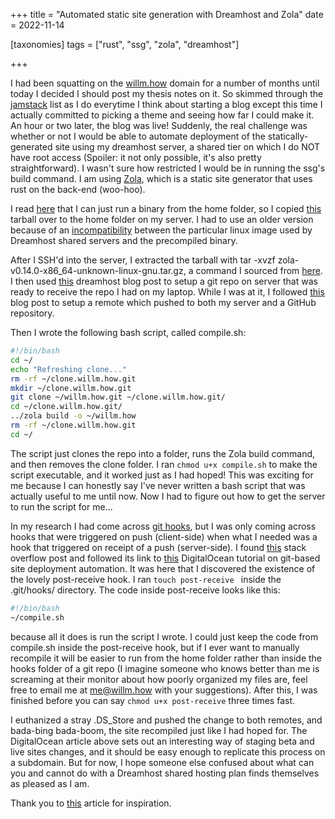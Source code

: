 +++
title = "Automated static site generation with Dreamhost and Zola"
date = 2022-11-14

[taxonomies]
tags = ["rust", "ssg", "zola", "dreamhost"]

+++

I had been squatting on the [willm.how](https://willm.how) domain for a number of months until today I decided I should post my thesis notes on it. So skimmed through the [jamstack](https://jamstack.org/generators/) list as I do everytime I think about starting a blog except this time I actually committed to picking a theme and seeing how far I could make it. An hour or two later, the blog was live! Suddenly, the real challenge was whether or not I would be able to automate deployment of the statically-generated site using my dreamhost server, a shared tier on which I do NOT have root access (Spoiler: it not only possible, it's also pretty straightforward). I wasn't sure how restricted I would be in running the ssg's build command. I am using [Zola](https://www.getzola.org/), which is a static site generator that uses rust on the back-end (woo-hoo).

I read [here](https://help.dreamhost.com/hc/en-us/articles/216994417-Is-root-sudo-access-available-) that I can just run a binary from the home folder, so I copied [this](https://github.com/getzola/zola/releases/tag/v0.14.0) tarball over to the home folder on my server. I had to use an older version because of an [incompatibility](https://github.com/chrismaltby/gb-studio/issues/1083) between the particular linux image used by Dreamhost shared servers and the precompiled binary.

After I SSH'd into the server, I extracted the tarball with tar -xvzf zola-v0.14.0-x86_64-unknown-linux-gnu.tar.gz, a command I sourced from [here](https://phoenixnap.com/kb/extract-tar-gz-files-linux-command-line). I then used [this](https://help.dreamhost.com/hc/en-us/articles/216445197-Pushing-your-local-Git-repository-to-a-DreamHost-server-Linux-Mac-OS-X) dreamhost blog post to setup a git repo on server that was ready to receive the repo I had on my laptop. While I was at it, I followed [this](https://jigarius.com/blog/multiple-git-remote-repositories) blog post to setup a remote which pushed to both my server and a GitHub repository.

Then I wrote the following bash script, called compile.sh:

```bash
#!/bin/bash
cd ~/
echo "Refreshing clone..."
rm -rf ~/clone.willm.how.git
mkdir ~/clone.willm.how.git
git clone ~/willm.how.git ~/clone.willm.how.git/
cd ~/clone.willm.how.git/
../zola build -o ~/willm.how
rm -rf ~/clone.willm.how.git
cd ~/
```

The script just clones the repo into a folder, runs the Zola build command, and then removes the clone folder. I ran `chmod u+x compile.sh` to make the script executable, and it worked just as I had hoped! This was exciting for me because I can honestly say I've never written a bash script that was actually useful to me until now. Now I had to figure out how to get the server to run the script for me...

In my research I had come across [git hooks](https://git-scm.com/book/en/v2/Customizing-Git-Git-Hooks), but I was only coming across hooks that were triggered on push (client-side) when what I needed was a hook that triggered on receipt of a push (server-side). I found [this](https://stackoverflow.com/questions/32053967/git-automatically-run-bash-script-on-the-server-after-any-client-pushes) stack overflow post and followed its link to [this](https://www.digitalocean.com/community/tutorials/how-to-set-up-automatic-deployment-with-git-with-a-vps) DigitalOcean tutorial on git-based site deployment automation. It was here that I discovered the existence of the lovely post-receive hook. I ran `touch post-receive ` inside the .git/hooks/ directory. The code inside post-receive looks like this:

```bash
#!/bin/bash
~/compile.sh
```

because all it does is run the script I wrote. I could just keep the code from compile.sh inside the post-receive hook, but if I ever want to manually recompile it will be easier to run from the home folder rather than inside the hooks folder of a git repo (I imagine someone who knows better than me is screaming at their monitor about how poorly organized my files are, feel free to email me at [me@willm.how](mailto:me@willm.how) with your suggestions). After this, I was finished before you can say `chmod u+x post-receive` three times fast.

I euthanized a stray .DS_Store and pushed the change to both remotes, and bada-bing bada-boom, the site recompiled just like I had hoped for. The DigitalOcean article above sets out an interesting way of staging beta and live sites changes, and it should be easy enough to replicate this process on a subdomain. But for now, I hope someone else confused about what can you and cannot do with a Dreamhost shared hosting plan finds themselves as pleased as I am.

Thank you to [this](https://robinforest.net/post/hugo-questions/) article for inspiration.
